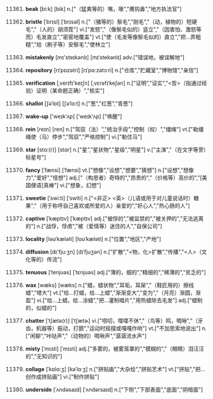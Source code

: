 11361. **beak**
[bi:k]  [bik]
n.["（猛禽等的）嘴，喙","鹰钩鼻","地方执法官"]  

11362. **bristle**
[ˈbrɪsl]  [ˈbrɪsəl]
n.["（猪等的）鬃毛","刚毛","（动，植物的）短硬毛","（人的）胡须茬"]  vi.["发怒","（像鬃毛似的）竖立","（因害怕、激怒等而）毛发直立","密密地覆盖"]  vt.["使（毛发等像鬃毛似的）直立","把…弄粗糙","给（刷子等）安鬃毛","使林立"]  

11363. **mistakenly**
[mɪ'steɪkənlɪ]  [mɪˈstekənlɪ]
adv.["错误地，被误解地"]  

11364. **repository**
[rɪˈpɒzətri]  [rɪˈpɑ:zətɔ:ri]
n.["仓库","贮藏室","博物馆","亲信"]  

11365. **verification**
[ˌverɪfɪ'keɪʃn]  [ˌvɛrəfɪˈkeʃən]
n.["证明","证实","<哲>（指通过经验）证明（某命题正确）","核实"]  

11366. **shallot**
[ʃəˈlɒt]  [ʃəˈlɑ:t]
n.["葱","红葱","青葱"]  

11367. **wake-up**
['weɪk'ʌp]  ['weɪk'ʌp]
["唤醒"]  

11368. **rein**
[reɪn]  [ren]
n.["驾驭（法）","统治手段","控制（权）","缰绳"]  vt.["勒缰绳使（马）停步","驾驭","严格控制"]  vi.["勒住马"]  

11369. **star**
[stɑ:(r)]  [stɑr]
n.["星","星状物","星级","明星"]  v.["主演","（在文字等旁）标星号"]  

11370. **fancy**
[ˈfænsi]  [ˈfænsi]
vt.["想像","设想","想要","猜想"]  n.["设想","想像力","爱好","怪想"]  adj.["（构思者）奇特的","昂贵的","（价格等）高价的","[美国俚语]真棒"]  vi.["想象，幻想"]  

11371. **sweetie**
[ˈswi:ti]  [ˈswiti]
n.["<非正> <英>（儿语或用于对儿童说话时）糖果","（用于称呼自己喜欢或所爱的人）亲爱的","好心人","热心肠的人"]  

11372. **captive**
[ˈkæptɪv]  [ˈkæptɪv]
adj.["被俘的","被监禁的","被关押的","无法逃离的"]  n.["战俘，俘虏","被（爱情等）迷住的人","自保公司"]  

11373. **locality**
[ləʊˈkæləti]  [loʊˈkæləti]
n.["位置","地区","产地"]  

11374. **diffusion**
[dɪ'fju:ʒn]  [dɪˈfjuʒən]
n.["扩散","<物，化>扩散","传播","<人>（文化等的）传流"]  

11375. **tenuous**
[ˈtenjuəs]  [ˈtɛnjuəs]
adj.["薄的，细的","精细的","稀薄的","贫乏的"]  

11376. **wax**
[wæks]  [wæks]
n.["蜡，蜡状物","耳垢，耳屎","（鞋匠用的）擦线蜡","增大"]  vt.["给…打蜡，给…上蜡","渐渐变大","变为","（月亮）渐圆，渐盈"]  vi.["给…上蜡，给…涂蜡","把…灌制唱片","用热蜡除去毛发"]  adj.["蜡制的，似蜡的"]  

11377. **chatter**
[ˈtʃætə(r)]  [ˈtʃætɚ]
vi.["唠叨，喋喋不休","（鸟等）鸣，啁啾","（牙齿，机器等）振动，打颤","运动时摇摆或嘎嘎作响"]  vt.["不加思索地说出"]  n.["闲聊","咔哒声","（动物的）啁啾声","潺潺流水声"]  

11378. **misty**
[ˈmɪsti]  [ˈmɪsti]
adj.["多雾的，被雾笼罩的","模糊的","（眼睛）泪汪汪的","无知识的"]  

11379. **collage**
[ˈkɒlɑ:ʒ]  [kəˈlɑ:ʒ]
n.["拼贴画","大杂烩","拼贴艺术"]  vt.["拼贴","把…创作成拼贴画"]  vi.["制作拼贴"]  

11380. **underside**
[ˈʌndəsaɪd]  [ˈʌndərsaɪd]
n.["下侧","下部表面","底面","阴暗面"]  

